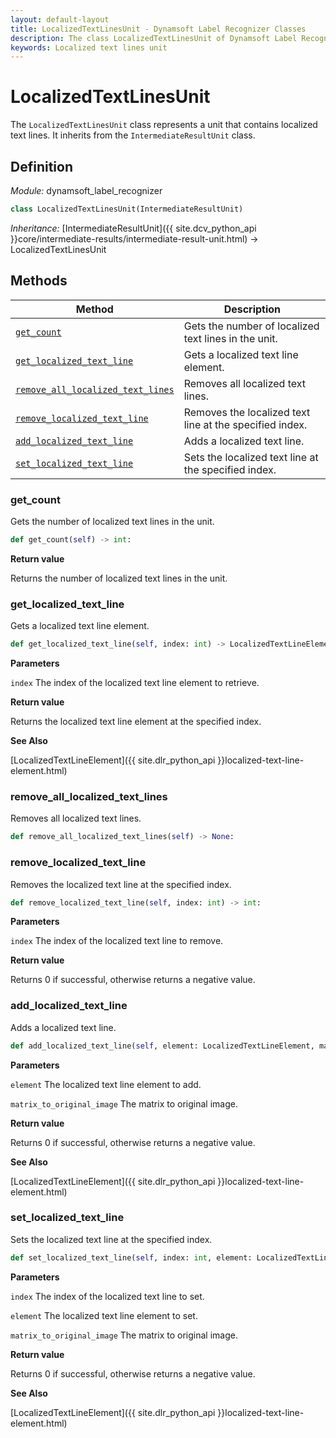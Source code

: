 ```yaml
---
layout: default-layout
title: LocalizedTextLinesUnit - Dynamsoft Label Recognizer Classes
description: The class LocalizedTextLinesUnit of Dynamsoft Label Recognizer represents a unit that contains localized text lines.
keywords: Localized text lines unit
---
```


# LocalizedTextLinesUnit

The `LocalizedTextLinesUnit` class represents a unit that contains localized text lines. It inherits from the `IntermediateResultUnit` class.

## Definition

*Module:* dynamsoft_label_recognizer

```python
class LocalizedTextLinesUnit(IntermediateResultUnit)
```

*Inheritance:* [IntermediateResultUnit]({{ site.dcv_python_api }}core/intermediate-results/intermediate-result-unit.html) -> LocalizedTextLinesUnit

## Methods

| Method                            | Description |
|-----------------------------------|-------------|
| [`get_count`](#get_count)           | Gets the number of localized text lines in the unit.|
| [`get_localized_text_line`](#get_localized_text_line) | Gets a localized text line element.|
| [`remove_all_localized_text_lines`](#remove_all_localized_text_lines) | Removes all localized text lines.|
| [`remove_localized_text_line`](#remove_localized_text_line) | Removes the localized text line at the specified index.|
| [`add_localized_text_line`](#add_localized_text_line) | Adds a localized text line.|
| [`set_localized_text_line`](#set_localized_text_line) | Sets the localized text line at the specified index.|

### get_count

Gets the number of localized text lines in the unit.

```python
def get_count(self) -> int:
```

**Return value**

Returns the number of localized text lines in the unit.

### get_localized_text_line

Gets a localized text line element.

```python
def get_localized_text_line(self, index: int) -> LocalizedTextLineElement:
```

**Parameters**

`index` The index of the localized text line element to retrieve.

**Return value**

Returns the localized text line element at the specified index.

**See Also**

[LocalizedTextLineElement]({{ site.dlr_python_api }}localized-text-line-element.html)

### remove_all_localized_text_lines

Removes all localized text lines.

```python
def remove_all_localized_text_lines(self) -> None:
```

### remove_localized_text_line

Removes the localized text line at the specified index.

```python
def remove_localized_text_line(self, index: int) -> int:
```

**Parameters**

`index` The index of the localized text line to remove.

**Return value**

Returns 0 if successful, otherwise returns a negative value.

### add_localized_text_line

Adds a localized text line.

```python
def add_localized_text_line(self, element: LocalizedTextLineElement, matrix_to_original_image: List[float] = IDENTITY_MATRIX) -> int:
```

**Parameters**

`element` The localized text line element to add.

`matrix_to_original_image` The matrix to original image.

**Return value**

Returns 0 if successful, otherwise returns a negative value.

**See Also**

[LocalizedTextLineElement]({{ site.dlr_python_api }}localized-text-line-element.html)

### set_localized_text_line

Sets the localized text line at the specified index.

```python
def set_localized_text_line(self, index: int, element: LocalizedTextLineElement, matrix_to_original_image: List[float] = IDENTITY_MATRIX) -> int:
```

**Parameters**

`index` The index of the localized text line to set.

`element` The localized text line element to set.

`matrix_to_original_image` The matrix to original image.

**Return value**

Returns 0 if successful, otherwise returns a negative value.

**See Also**

[LocalizedTextLineElement]({{ site.dlr_python_api }}localized-text-line-element.html)
